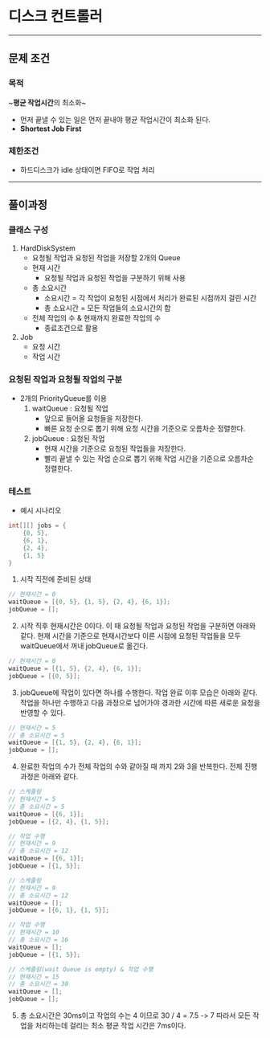 # 디스크 컨트롤러

- - - -
## 문제 조건
### 목적
~**평균 작업시간**의 최소화~
* 먼저 끝낼 수 있는 일은 먼저 끝내야 평균 작업시간이 최소화 된다.
* **Shortest Job First**


### 제한조건
* 하드디스크가 idle 상태이면 FIFO로 작업 처리
- - - -
## 풀이과정
### 클래스 구성
1. HardDiskSystem
	* 요청될 작업과 요청된 작업을 저장할 2개의 Queue
	* 현재 시간 
		* 요청될 작업과 요청된 작업을 구분하기 위해 사용
	* 총 소요시간
		* 소요시간 = 각 작업이 요청된 시점에서 처리가 완료된 시점까지 걸린 시간
		* 총 소요시간 = 모든 작업들의 소요시간의 합
	* 전체 작업의 수 & 현재까지 완료한 작업의 수 
		* 종료조건으로 활용
2. Job
	* 요청 시간
	* 작업 시간

### 요청된 작업과 요청될 작업의 구분
* 2개의 PriorityQueue를 이용
	1. waitQueue : 요청될 작업
		* 앞으로 들어올 요청들을 저장한다.
		* 빠른 요청 순으로 뽑기 위해 요청 시간을 기준으로 오름차순 정렬한다.
	2. jobQueue : 요청된 작업
		* 현재 시간을 기준으로 요청된 작업들을 저장한다.
		* 빨리 끝낼 수 있는 작업 순으로 뽑기 위해 작업 시간을 기준으로 오름차순 정렬한다.

### 테스트
* 예시 시나리오 
```java
int[][] jobs = {
	{0, 5},
	{6, 1},
	{2, 4},
	{1, 5}
}
```

1. 시작 직전에 준비된 상태
```java
// 현재시간 = 0
waitQueue = [{0, 5}, {1, 5}, {2, 4}, {6, 1}];
jobQueue = [];
```
2. 시작 직후 현재시간은 0이다. 이 때 요청될 작업과 요청된 작업을 구분하면 아래와 같다.
현재 시간을 기준으로 현재시간보다 이른 시점에 요청된 작업들을 모두 waitQueue에서 꺼내 jobQueue로 옮긴다.
```java
// 현재시간 = 0
waitQueue = [{1, 5}, {2, 4}, {6, 1}];
jobQueue = [{0, 5}];
```
3. jobQueue에 작업이 있다면 하나를 수행한다. 작업 완료 이후 모습은 아래와 같다. 작업을 하나만 수행하고 다음 과정으로 넘어가야 경과한 시간에 따른 새로운 요청을 반영할 수 있다.
```java
// 현재시간 = 5
// 총 소요시간 = 5
waitQueue = [{1, 5}, {2, 4}, {6, 1}];
jobQueue = [];
```
4. 완료한 작업의 수가 전체 작업의 수와 같아질 때 까지 2와 3을 반복한다. 전체 진행과정은 아래와 같다.
```java
// 스케줄링
// 현재시간 = 5
// 총 소요시간 = 5
waitQueue = [{6, 1}];
jobQueue = [{2, 4}, {1, 5}];
```

```java
// 작업 수행
// 현재시간 = 9
// 총 소요시간 = 12
waitQueue = [{6, 1}];
jobQueue = [{1, 5}];
```

```java
// 스케줄링
// 현재시간 = 9
// 총 소요시간 = 12
waitQueue = [];
jobQueue = [{6, 1}, {1, 5}];
```

```java
// 작업 수행
// 현재시간 = 10
// 총 소요시간 = 16
waitQueue = [];
jobQueue = [{1, 5}];
```

```java
// 스케줄링(wait Queue is empty) & 작업 수행
// 현재시간 = 15
// 총 소요시간 = 30
waitQueue = [];
jobQueue = [];
```
5. 총 소요시간은 30ms이고 작업의 수는 4 이므로 30 / 4 = 7.5 -> 7
따라서 모든 작업을 처리하는데 걸리는 최소 평균 작업 시간은 7ms이다.